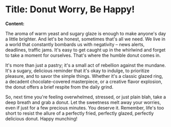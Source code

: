 # **Title:**  Donut Worry, Be Happy!

**Content:**

The aroma of warm yeast and sugary glaze is enough to make anyone's day a little brighter.  And let's be honest, sometimes that's all we need.  We live in a world that constantly bombards us with negativity – news alerts, deadlines, traffic jams. It's easy to get caught up in the whirlwind and forget to take a moment for ourselves. That's where the humble donut comes in.

It's more than just a pastry; it's a small act of rebellion against the mundane.  It's a sugary, delicious reminder that it's okay to indulge, to prioritize pleasure, and to savor the simple things.  Whether it's a classic glazed ring, a decadent chocolate-covered masterpiece, or a creative flavor explosion, the donut offers a brief respite from the daily grind.

So, next time you're feeling overwhelmed, stressed, or just plain blah, take a deep breath and grab a donut. Let the sweetness melt away your worries, even if just for a few precious minutes.  You deserve it. Remember, life's too short to resist the allure of a perfectly fried, perfectly glazed, perfectly delicious donut.  Happy munching!

